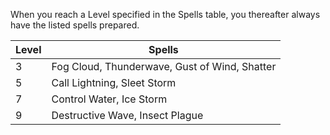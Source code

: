 When you reach a Level specified in the Spells table, you thereafter always have the listed spells prepared.

| Level | Spells                                        |
| ----- | --------------------------------------------- |
| 3     | Fog Cloud, Thunderwave, Gust of Wind, Shatter |
| 5     | Call Lightning, Sleet Storm                   |
| 7     | Control Water, Ice Storm                      |
| 9     | Destructive Wave, Insect Plague               |
